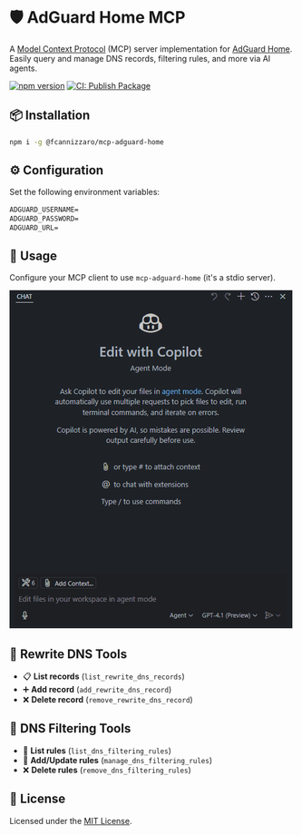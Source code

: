 # 🛡️ AdGuard Home MCP

A [Model Context Protocol](https://modelcontextprotocol.io/introduction) (MCP) server implementation for [AdGuard Home](https://adguard.com/en/adguard-home/overview.html).  
Easily query and manage DNS records, filtering rules, and more via AI agents.

[![npm version](https://badge.fury.io/js/@fcannizzaro%2Fmcp-adguard-home.svg)](https://www.npmjs.com/package/@fcannizzaro/mcp-adguard-home)
[![CI: Publish Package](https://github.com/fcannizzaro/mcp-adguard-home/actions/workflows/publish-package.yaml/badge.svg)](https://github.com/fcannizzaro/mcp-adguard-home/actions/workflows/publish-package.yaml)

## 📦 Installation

```bash
npm i -g @fcannizzaro/mcp-adguard-home
```

## ⚙️ Configuration

Set the following environment variables:

```dotenv
ADGUARD_USERNAME=
ADGUARD_PASSWORD=
ADGUARD_URL=
```

## 🚀 Usage

Configure your MCP client to use `mcp-adguard-home` (it's a stdio server).

![AdGuard Home](/.media/adguard-home.gif)

## 🧰 Rewrite DNS Tools

- 📋 **List records** (`list_rewrite_dns_records`)
- ➕ **Add record** (`add_rewrite_dns_record`)
- ❌ **Delete record** (`remove_rewrite_dns_record`)

## 🔧 DNS Filtering Tools

- 📝 **List rules** (`list_dns_filtering_rules`)
- 🔧 **Add/Update rules** (`manage_dns_filtering_rules`)
- ❌ **Delete rules** (`remove_dns_filtering_rules`)

## 📄 License

Licensed under the [MIT License](LICENSE).

